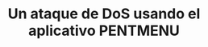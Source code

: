 ---
title: "Un ataque de DoS usando el aplicativo PENTMENU"
description: "Un ataque de denegación de servicio (DoS) tiene como objetivo inundar un sistema, red o aplicación con tráfico malicioso para sobrecargar sus recursos y hacer que deje de funcionar correctamente. Aquí hay un resumen general de cómo podría llevarse a cabo un ataque de DoS:"
picture: dos.jpg

label_default: "alice" 
label_primary: "story"
label_success: "blogs"
label_info: "personal"
label_warning: "warning"
label_danger: 
---